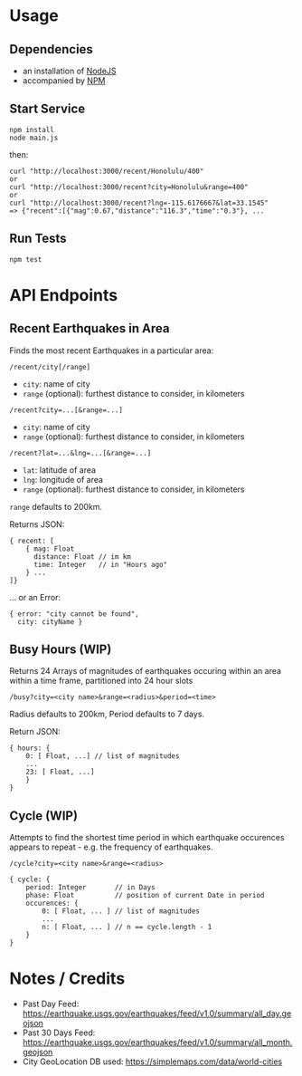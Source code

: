 # Usage

## Dependencies

- an installation of [NodeJS](https://nodejs.org/en/)
- accompanied by [NPM](https://www.npmjs.com/)

## Start Service

```
npm install
node main.js
```

then:

```
curl "http://localhost:3000/recent/Honolulu/400"
or
curl "http://localhost:3000/recent?city=Honolulu&range=400"
or
curl "http://localhost:3000/recent?lng=-115.6176667&lat=33.1545"
=> {"recent":[{"mag":0.67,"distance":"116.3","time":"0.3"}, ...

```

## Run Tests

```
npm test
```

# API Endpoints

## Recent Earthquakes in Area

Finds the most recent Earthquakes in a particular area:

`/recent/city[/range]`
- `city`: name of city
- `range` (optional): furthest distance to consider, in kilometers

`/recent?city=...[&range=...]`
- `city`: name of city
- `range` (optional): furthest distance to consider, in kilometers

`/recent?lat=...&lng=...[&range=...]`
- `lat`: latitude of area
- `lng`: longitude of area
- `range` (optional): furthest distance to consider, in kilometers

`range` defaults to 200km.

Returns JSON:
```
{ recent: [
    { mag: Float
      distance: Float // im km
      time: Integer   // in "Hours ago"
    } ...
]}
```
... or an Error:
```
{ error: "city cannot be found", 
  city: cityName }
```

## Busy Hours (WIP)

Returns 24 Arrays of magnitudes of earthquakes occuring within an area within a time frame,
partitioned into 24 hour slots

`/busy?city=<city name>&range=<radius>&period=<time>`

Radius defaults to 200km, Period defaults to 7 days.

Return JSON:
```
{ hours: {
    0: [ Float, ...] // list of magnitudes
    ...
    23: [ Float, ...]
    }
}
```

## Cycle (WIP)

Attempts to find the shortest time period in which earthquake occurences appears to repeat -
e.g. the frequency of earthquakes.

`/cycle?city=<city name>&range=<radius>`


```
{ cycle: {
    period: Integer       // in Days
    phase: Float          // position of current Date in period
    occurences: {
        0: [ Float, ... ] // list of magnitudes
        ...
        n: [ Float, ... ] // n == cycle.length - 1
    }
}
```

# Notes / Credits

- Past Day Feed: https://earthquake.usgs.gov/earthquakes/feed/v1.0/summary/all_day.geojson
- Past 30 Days Feed: https://earthquake.usgs.gov/earthquakes/feed/v1.0/summary/all_month.geojson
- City GeoLocation DB used: https://simplemaps.com/data/world-cities
